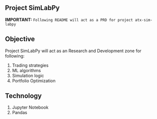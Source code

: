 Project SimLabPy
-------------------------------------------------------------

**IMPORTANT:** `Following README will act as a PRD for project atx-sim-labpy`


Objective
-------------------------------------------------------------
Project SimLabPy will act as an Research and Development zone for following:
1. Trading strategies
2. ML algorithms
3. Simulation logic
4. Portfolio Optimization


Technology
-------------------------------------------------------------
1. Jupyter Notebook
2. Pandas


